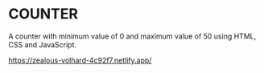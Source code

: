 # COUNTER
A counter with minimum value of 0 and maximum value of 50 using HTML,  CSS and JavaScript.

https://zealous-volhard-4c92f7.netlify.app/